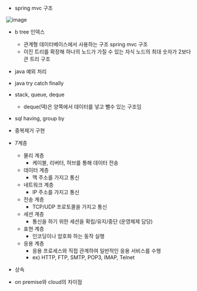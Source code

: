 - spring mvc 구조

![image](https://github.com/user-attachments/assets/1d9b3289-f60f-4393-b7ad-018a4f32bd1d)

- b tree 인덱스
  - 관계형 데이터베이스에서 사용하는 구조 spring mvc 구조
  - 이진 트리를 확장해 하나의 노드가 가질 수 있는 자식 노드의 최대 숫자가 2보다 큰 트리 구조

- java 예외 처리
- java try catch finally
- stack, queue, deque
  - deque(덱)은 양쪽에서 데이터를 넣고 뺄수 있는 구조임
  
- sql  having, group by
- 중복제거 구현
- 7계층
  - 물리 계층
    - 케이블, 리버터, 허브를 통해 데이터 전송
  - 데이터 계층
    - 맥 주소를 가지고 통신
  - 네트워크 계층
    - IP 주소를 가지고 통신
  - 전송 계층
    - TCP/UDP 프로토콜을 가지고 통신
  - 세션 계층
    - 통신을 하기 위한 세션을 확립/유지/중단 (운영체제 담당)
  - 표현 계층
    - 인코딩이나 암호화 하는 동작 실행
  - 응용 계층
    - 응용 프로세스와 직접 관계하여 일반적인 응용 서비스를 수행
    - ex) HTTP, FTP, SMTP, POP3, IMAP, Telnet
  
- 상속
- on premise와 cloud의 차이점
